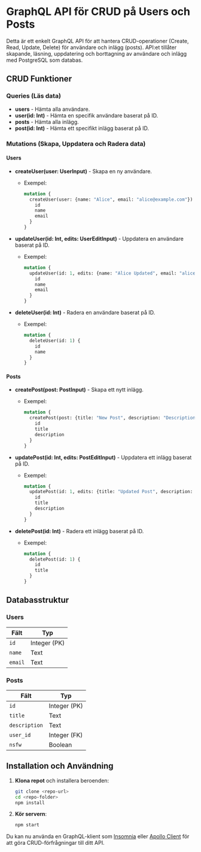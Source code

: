 # GraphQL API för CRUD på Users och Posts

Detta är ett enkelt GraphQL API för att hantera CRUD-operationer (Create, Read, Update, Delete) för användare och inlägg (posts). API:et tillåter skapande, läsning, uppdatering och borttagning av användare och inlägg med PostgreSQL som databas.

## CRUD Funktioner 

### Queries (Läs data)

- **users** - Hämta alla användare.
- **user(id: Int)** - Hämta en specifik användare baserat på ID.
- **posts** - Hämta alla inlägg.
- **post(id: Int)** - Hämta ett specifikt inlägg baserat på ID.

### Mutations (Skapa, Uppdatera och Radera data)

#### Users

- **createUser(user: UserInput)** - Skapa en ny användare.

  - Exempel:
    ```graphql
    mutation {
      createUser(user: {name: "Alice", email: "alice@example.com"}) {
        id
        name
        email
      }
    }
    ```
- **updateUser(id: Int, edits: UserEditInput)** - Uppdatera en användare baserat på ID.

  - Exempel:
    ```graphql
    mutation {
      updateUser(id: 1, edits: {name: "Alice Updated", email: "alice.new@example.com"}) {
        id
        name
        email
      }
    }
    ```
- **deleteUser(id: Int)** - Radera en användare baserat på ID.

  - Exempel:
    ```graphql
    mutation {
      deleteUser(id: 1) {
        id
        name
      }
    }
    ```

#### Posts

- **createPost(post: PostInput)** - Skapa ett nytt inlägg.

  - Exempel:
    ```graphql
    mutation {
      createPost(post: {title: "New Post", description: "Description of the post", user_id: 1, nsfw: false}) {
        id
        title
        description
      }
    }
    ```
- **updatePost(id: Int, edits: PostEditInput)** - Uppdatera ett inlägg baserat på ID.

  - Exempel:
    ```graphql
    mutation {
      updatePost(id: 1, edits: {title: "Updated Post", description: "Updated description", nsfw: false}) {
        id
        title
        description
      }
    }
    ```
- **deletePost(id: Int)** - Radera ett inlägg baserat på ID.

  - Exempel:
    ```graphql
    mutation {
      deletePost(id: 1) {
        id
        title
      }
    }
    ```

## Databasstruktur

### Users

| Fält     | Typ          |
| --------- | ------------ |
| `id`    | Integer (PK) |
| `name`  | Text         |
| `email` | Text         |

### Posts

| Fält           | Typ          |
| --------------- | ------------ |
| `id`          | Integer (PK) |
| `title`       | Text         |
| `description` | Text         |
| `user_id`     | Integer (FK) |
| `nsfw`        | Boolean      |

## Installation och Användning

1. **Klona repot** och installera beroenden:

   ```bash
   git clone <repo-url>
   cd <repo-folder>
   npm install
   ```
2. **Kör servern**:

   ```bash
   npm start
   ```

Du kan nu använda en GraphQL-klient som [Insomnia](https://insomnia.rest/) eller [Apollo Client](https://www.apollographql.com/docs/react/) för att göra CRUD-förfrågningar till ditt API.

